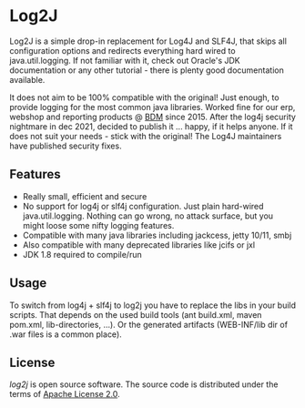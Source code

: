 # Log2J

Log2J is a simple drop-in replacement for Log4J and SLF4J, that skips all configuration options and redirects everything hard wired to java.util.logging.
If not familiar with it, check out Oracle's JDK documentation or any other tutorial - there is plenty good documentation available. 

It does not aim to be 100% compatible with the original! Just enough, to provide logging for the most common java libraries. 
Worked fine for our erp, webshop and reporting products @ [BDM](https://bdm.wien) since 2015. After the log4j security nightmare in dec 2021, decided to publish it ... happy, if it helps anyone. If it does not suit your needs - stick with the original! The Log4J maintainers have
published security fixes.

## Features

* Really small, efficient and secure
* No support for log4j or slf4j configuration. Just plain hard-wired java.util.logging. 
  Nothing can go wrong, no attack surface, but you might loose some nifty logging features.
* Compatible with many java libraries including jackcess, jetty 10/11, smbj
* Also compatible with many deprecated libraries like jcifs or jxl
* JDK 1.8 required to compile/run

## Usage

To switch from log4j + slf4j to log2j you have to replace the libs in your build scripts. 
That depends on the used build tools (ant build.xml, maven pom.xml, lib-directories, ...).
Or the generated artifacts (WEB-INF/lib dir of .war files is a common place).

## License

_log2j_ is open source software. The source code is distributed under the terms of [Apache License 2.0](https://www.apache.org/licenses/LICENSE-2.0).
